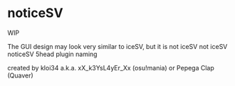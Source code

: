 # noticeSV

WIP

The GUI design may look very similar to iceSV, but it is not iceSV
not iceSV
noticeSV
5head plugin naming

created by kloi34 
a.k.a. xX_k3YsL4yEr_Xx (osu!mania) or Pepega Clap (Quaver)
